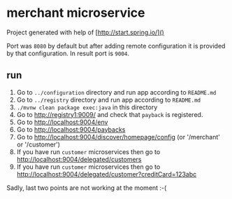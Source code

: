 merchant microservice
=====================

Project generated with help of [http://start.spring.io/]()

Port was `8080` by default but after adding remote configuration
 it is provided by that configuration.
 In result port is `9004`.

run
---

1. Go to `../configuration` directory and run app according to `README.md`
2. Go to `../registry` directory and run app according to `README.md`
3. `./mvnw clean package exec:java` in this directory
4. Go to [http://registry1:9009/]() and check that `payback` is registered.
5. Go to [http://localhost:9004/env]()
6. Go to [http://localhost:9004/paybacks]()
7. Go to [http://localhost:9004/discover/homepage/config]() (or '/merchant' or '/customer')
8. If you have run `customer` microservices then go to [http://localhost:9004/delegated/customers]()
9. If you have run `customer` microservices then go to [http://localhost:9004/delegated/customer?creditCard=123abc]()

Sadly, last two points are not working at the moment :-(
